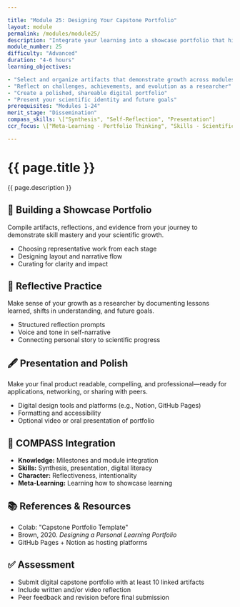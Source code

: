 ```yaml
---

title: "Module 25: Designing Your Capstone Portfolio"
layout: module
permalink: /modules/module25/
description: "Integrate your learning into a showcase portfolio that highlights your skills, insights, and contributions."
module_number: 25
difficulty: "Advanced"
duration: "4-6 hours"
learning_objectives:

- "Select and organize artifacts that demonstrate growth across modules"
- "Reflect on challenges, achievements, and evolution as a researcher"
- "Create a polished, shareable digital portfolio"
- "Present your scientific identity and future goals"
prerequisites: "Modules 1-24"
merit_stage: "Dissemination"
compass_skills: \["Synthesis", "Self-Reflection", "Presentation"]
ccr_focus: \["Meta-Learning - Portfolio Thinking", "Skills - Scientific Storytelling"]

---
```


<div class="main-content">
  <div class="hero">
    <div class="hero-content">
      <h1>{{ page.title }}</h1>
      <p class="hero-subtitle">{{ page.description }}</p>
    </div>
  </div>

  <div class="cards-grid module-cards">
<div class="card module-card">
    <h2>🌟 Building a Showcase Portfolio</h2>
    <p>Compile artifacts, reflections, and evidence from your journey to demonstrate skill mastery and your scientific growth.</p>
    <ul>
      <li>Choosing representative work from each stage</li>
      <li>Designing layout and narrative flow</li>
      <li>Curating for clarity and impact</li>
    </ul>
  </div>

  <div class="card module-card">
    <h2>📖 Reflective Practice</h2>
    <p>Make sense of your growth as a researcher by documenting lessons learned, shifts in understanding, and future goals.</p>
    <ul>
      <li>Structured reflection prompts</li>
      <li>Voice and tone in self-narrative</li>
      <li>Connecting personal story to scientific progress</li>
    </ul>
  </div>

  <div class="card module-card">
    <h2>🖋️ Presentation and Polish</h2>
    <p>Make your final product readable, compelling, and professional—ready for applications, networking, or sharing with peers.</p>
    <ul>
      <li>Digital design tools and platforms (e.g., Notion, GitHub Pages)</li>
      <li>Formatting and accessibility</li>
      <li>Optional video or oral presentation of portfolio</li>
    </ul>
  </div>

  <div class="card module-card">
    <h2>🌟 COMPASS Integration</h2>
    <ul>
      <li><strong>Knowledge:</strong> Milestones and module integration</li>
      <li><strong>Skills:</strong> Synthesis, presentation, digital literacy</li>
      <li><strong>Character:</strong> Reflectiveness, intentionality</li>
      <li><strong>Meta-Learning:</strong> Learning how to showcase learning</li>
    </ul>
  </div>

  <div class="card module-card">
    <h2>📚 References & Resources</h2>
    <ul>
      <li>Colab: "Capstone Portfolio Template"</li>
      <li>Brown, 2020. <em>Designing a Personal Learning Portfolio</em></li>
      <li>GitHub Pages + Notion as hosting platforms</li>
    </ul>
  </div>

  <div class="card module-card">
    <h2>✅ Assessment</h2>
    <ul>
      <li>Submit digital capstone portfolio with at least 10 linked artifacts</li>
      <li>Include written and/or video reflection</li>
      <li>Peer feedback and revision before final submission</li>
    </ul>
  </div>
</div>
</div>
